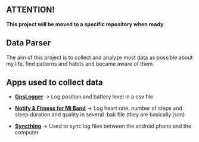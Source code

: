 ## ATTENTION! 
**This project will be moved to a specific repository when ready**


## Data Parser

The aim of this project is to collect and analyze most data as possible about my life, find patterns and habits and became aware of them. 


## Apps used to collect data

- **[GpsLogger](https://gpslogger.app/)** -> Log position and battery level in a csv file

- **[Notify & Fitness for Mi Band](https://play.google.com/store/apps/details?id=com.mc.miband1&hl=en)**  -> Log heart rate, number of steps and sleep duration and quality in several .bak file (they are basically json)

- **[Syncthing](https://syncthing.net/)** -> Used to sync log files between the android phone and the computer